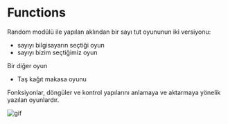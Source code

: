 # Functions
Random modülü ile yapılan aklından bir sayı tut oyununun iki versiyonu:
* sayıyı bilgisayarın seçtiği oyun
* sayıyı bizim seçtiğimiz oyun

Bir diğer oyun 
* Taş kağıt makasa oyunu

Fonksiyonlar, döngüler ve kontrol yapılarını anlamaya ve aktarmaya yönelik yazılan oyunlardır.

![gif](https://media.giphy.com/media/CogQRwO66H0qRxVSqD/giphy.gif)
